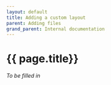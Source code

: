 ```yaml
---
layout: default
title: Adding a custom layout
parent: Adding files
grand_parent: Internal documentation
---
```


# {{ page.title}}

*To be filled in*